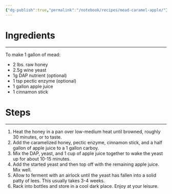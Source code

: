 ```yaml
---
{"dg-publish":true,"permalink":"/notebook/recipes/mead-caramel-apple/"}
---
```


# Ingredients
---
To make 1 gallon of mead:
- 2 lbs. raw honey
- 2.5g wine yeast
- 1g DAP nutrient (optional)
- 1 tsp pectic enzyme (optional) 
- 1 gallon apple juice
- 1 cinnamon stick 
# Steps
---
1. Heat the honey in a pan over low-medium heat until browned, roughly 30 minutes, or to taste.
2. Add the caramelized honey, pectic enzyme, cinnamon stick, and a half gallon of apple juice to a 1 gallon carboy. 
3. Mix the DAP, yeast, and 1 cup of apple juice together to wake the yeast up for about 10-15 minutes. 
4. Add the started yeast and then top off with the remaining apple juice. Mix well.
5. Allow to ferment with an airlock until the yeast has fallen into a solid patty of lees. This usually takes 3-4 weeks. 
6. Rack into bottles and store in a cool dark place. Enjoy at your leisure.